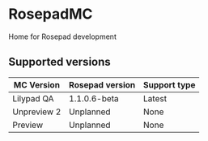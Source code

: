 # RosepadMC
Home for Rosepad development

## Supported versions
| MC Version  | Rosepad version | Support type |
|-------------|-----------------|--------------|
| Lilypad QA  | 1.1.0.6-beta    | Latest       |
| Unpreview 2 | Unplanned       | None         |
| Preview     | Unplanned       | None         |
